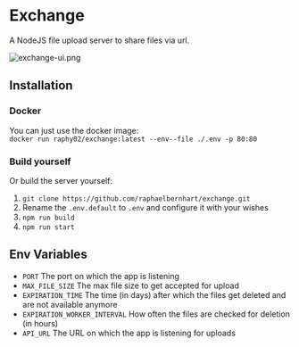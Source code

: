 # Exchange
A NodeJS file upload server to share files via url.

![exchange-ui.png](https://assets.raphaelbernhart.at/images/exchange/exchange-1.png)

## Installation
### Docker
You can just use the docker image:</br>
`docker run raphy02/exchange:latest --env--file ./.env -p 80:80`</br>

### Build yourself
Or build the server yourself:
1. `git clone https://github.com/raphaelbernhart/exchange.git`
2. Rename the `.env.default` to `.env` and configure it with your wishes
3. `npm run build`
4. `npm run start`

## Env Variables
- `PORT` The port on which the app is listening
- `MAX_FILE_SIZE` The max file size to get accepted for upload
- `EXPIRATION_TIME` The time (in days) after which the files get deleted and are not available anymore
- `EXPIRATION_WORKER_INTERVAL` How often the files are checked for deletion (in hours)
- `API_URL` The URL on which the app is listening for uploads
